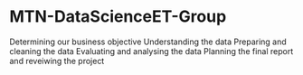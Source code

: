 # MTN-DataScienceET-Group
Determining our business objective
Understanding the data
Preparing and cleaning the data
Evaluating and analysing the data
Planning the final report and reveiwing the project
